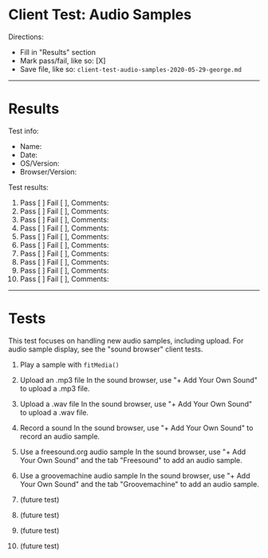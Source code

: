 # Client Test: Audio Samples

Directions:
- Fill in "Results" section
- Mark pass/fail, like so: [X]
- Save file, like so: `client-test-audio-samples-2020-05-29-george.md`

------------------------------------------------------------------------------
# Results

Test info:
- Name: 
- Date: 
- OS/Version: 
- Browser/Version: 

Test results:
1. Pass [ ] Fail [ ], Comments: 
2. Pass [ ] Fail [ ], Comments: 
3. Pass [ ] Fail [ ], Comments: 
4. Pass [ ] Fail [ ], Comments: 
5. Pass [ ] Fail [ ], Comments: 
6. Pass [ ] Fail [ ], Comments: 
7. Pass [ ] Fail [ ], Comments: 
8. Pass [ ] Fail [ ], Comments: 
9. Pass [ ] Fail [ ], Comments: 
10. Pass [ ] Fail [ ], Comments: 

------------------------------------------------------------------------------
# Tests

This test focuses on handling new audio samples, including upload. For audio 
sample display, see the "sound browser" client tests.

1. Play a sample with `fitMedia()`

2. Upload an .mp3 file
In the sound browser, use "+ Add Your Own Sound" to upload a .mp3 file.

3. Upload a .wav file
In the sound browser, use "+ Add Your Own Sound" to upload a .wav file.

4. Record a sound
In the sound browser, use "+ Add Your Own Sound" to record an audio sample.

5. Use a freesound.org audio sample
In the sound browser, use "+ Add Your Own Sound" and the tab "Freesound" to add
an audio sample. 

6. Use a groovemachine audio sample
In the sound browser, use "+ Add Your Own Sound" and the tab "Groovemachine" to 
add an audio sample. 

7. (future test)


8. (future test)


9. (future test)


10. (future test)

